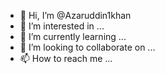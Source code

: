 - 👋 Hi, I’m @Azaruddin1khan
- 👀 I’m interested in ...
- 🌱 I’m currently learning ...
- 💞️ I’m looking to collaborate on ...
- 📫 How to reach me ...

<!---
Azaruddin1khan/Azaruddin1khan is a ✨ special ✨ repository because its `README.md` (this file) appears on your GitHub profile.
You can click the Preview link to take a look at your changes.
--->
